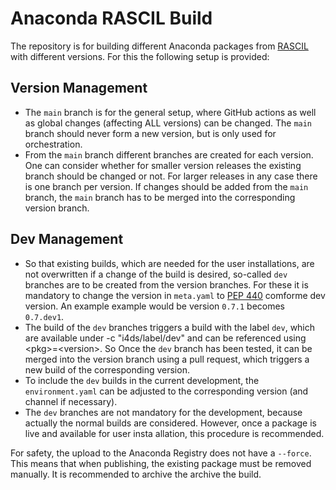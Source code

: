 Anaconda RASCIL Build
===========================================================

The repository is for building different Anaconda packages from [RASCIL](https://gitlab.com/ska-telescope/external/rascil) with different versions. For this
the following setup is provided:

## Version Management
- The `main` branch is for the general setup, where GitHub actions as well as global changes (affecting ALL versions) can be changed. The `main` branch should never form a new version, but is only used for orchestration.
- From the `main` branch different branches are created for each version. One can consider whether for smaller version releases the existing branch should be changed or not. For larger releases in any case there is one branch per version. If changes should be added from the `main` branch, the `main` branch has to be merged into the corresponding version branch.
 
## Dev Management
- So that existing builds, which are needed for the user installations, are not overwritten if a change of the build is desired, so-called `dev` branches are to be created from the version branches. For these it is mandatory to change the version in `meta.yaml` to [PEP 440](https://peps.python.org/pep-0440/) comforme dev version. An example
example would be version `0.7.1` becomes `0.7.dev1`.
- The build of the `dev` branches triggers a build with the label `dev`, which are available under -c "i4ds/label/dev" and can be referenced using \<pkg>=\<version>. So
Once the `dev` branch has been tested, it can be merged into the version branch using a pull request, which triggers a new build of the corresponding version.
- To include the `dev` builds in the current development, the `environment.yaml` can be adjusted to the corresponding version (and channel if necessary).
- The `dev` branches are not mandatory for the development, because actually the normal builds are considered. However, once a package is live and available for user insta
allation, this procedure is recommended.

For safety, the upload to the Anaconda Registry does not have a `--force`. This means that when publishing, the existing package must be removed manually. It is recommended to archive the archive the build.
